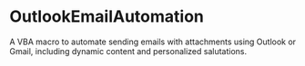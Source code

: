 # OutlookEmailAutomation
A VBA macro to automate sending emails with attachments using Outlook or Gmail, including dynamic content and personalized salutations.
